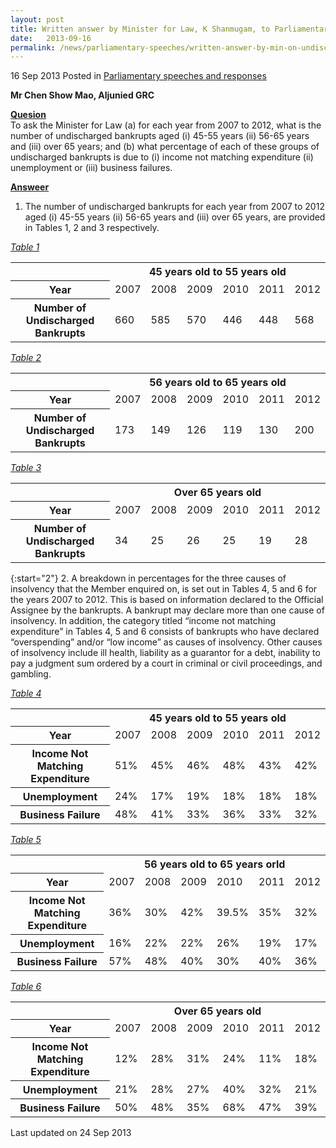 ```yaml
---
layout: post
title: Written answer by Minister for Law, K Shanmugam, to Parliamentary Question on undischarged bankrupts
date:   2013-09-16
permalink: /news/parliamentary-speeches/written-answer-by-min-on-undischarged-bankrupts
---
```


16 Sep 2013 Posted in [Parliamentary speeches and responses](/news/parliamentary-speeche) 

**Mr Chen Show Mao, Aljunied GRC**

**<u>Quesion</u>**  
To ask the Minister for Law (a) for each year from 2007 to 2012, what is the number of undischarged bankrupts aged (i) 45-55 years (ii) 56-65 years and (iii) over 65 years; and (b) what percentage of each of these groups of undischarged bankrupts is due to (i) income not matching expenditure (ii) unemployment or (iii) business failures.


**<u>Answeer</u>**  
1. The number of undischarged bankrupts for each year from 2007 to 2012 aged (i) 45-55 years (ii) 56-65 years and (iii) over 65 years, are provided in Tables 1, 2 and 3 respectively.




*<u>Table 1</u>*
<table class="table-h">
<tr>
<td></td>
<th colspan="6">45 years old to 55 years old</th>
</tr>
<tr>
<th>Year</th>
<td>2007</td>
<td>2008</td>
<td>2009</td>
<td>2010</td>
<td>2011</td>
<td>2012</td>
</tr>
<tr>
<th>Number of Undischarged Bankrupts</th>
<td>660</td>
<td>585</td>
<td>570</td>
<td>446</td>
<td>448</td>
<td>568</td>
</tr>
</table>

*<u>Table 2</u>*
<table class="table-h">
<tr>
<td></td>
<th colspan="6">56 years old to 65 years old</th>
</tr>
<tr>
<th>Year</th>
<td>2007</td>
<td>2008</td>
<td>2009</td>
<td>2010</td>
<td>2011</td>
<td>2012</td>
</tr>

<tr>
<th>Number of Undischarged Bankrupts</th>
<td>173</td>
<td>149</td>
<td>126</td>
<td>119</td>
<td>130</td>
<td>200</td>
</tr>

</table>


*<u>Table 3</u>*

<table class="table-h">
<tr>
<td></td>
<th colspan="6">Over 65 years old</th>
</tr>
<tr>
<th>Year</th>
<td>2007</td>
<td>2008</td>
<td>2009</td>
<td>2010</td>
<td>2011</td>
<td>2012</td>
</tr>
<tr>
<th>Number of Undischarged Bankrupts</th>
<td>34</td>
<td>25</td>
<td>26</td>
<td>25</td>
<td>19</td>
<td>28</td>
</tr>
</table>

{:start="2"}
2. A breakdown in percentages for the three causes of insolvency that the Member enquired on, is set out in Tables 4, 5 and 6 for the years 2007 to 2012. This is based on information declared to the Official Assignee by the bankrupts. A bankrupt may declare more than one cause of insolvency. In addition, the category titled “income not matching expenditure” in Tables 4, 5 and 6 consists of bankrupts who have declared “overspending” and/or “low income” as causes of insolvency. Other causes of insolvency include ill health, liability as a guarantor for a debt, inability to pay a judgment sum ordered by a court in criminal or civil proceedings, and gambling. 



*<u>Table  4</u>*

<table class="table-h">
<tr>
<td></td>
<th colspan="6">45 years old to 55 years old</th>
</tr>
<tr>
<th>Year</th>
<td>2007</td>
<td>2008</td>
<td>2009</td>
<td>2010</td>
<td>2011</td>
<td>2012</td>
</tr>
<tr>
<th>Income Not Matching Expenditure</th>
<td>51%</td>
<td>45%</td>
<td>46%</td>
<td>48%</td>
<td>43%</td>
<td>42%</td>
</tr>
<tr>
<th>Unemployment</th>
<td>24%</td>
<td>17%</td>
<td>19%</td>
<td>18%</td>
<td>18%</td>
<td>18%</td>
</tr>
<tr>
<th>Business  Failure</th>
<td>48%</td>
<td>41%</td>
<td>33%</td>
<td>36%</td>
<td>33%</td>
<td>32%</td>
</tr>
</table>


*<u>Table 5</u>*

<table class="table-h">
<tr>
<td></td>
<th colspan="6">56 years old to 65 years orld</th>
</tr>
<tr>
<th>Year</th>
<td>2007</td>
<td>2008</td>
<td>2009</td>
<td>2010</td>
<td>2011</td>
<td>2012</td>
</tr>

<tr>
<th>Income Not Matching Expenditure</th>
<td>36%</td>
<td>30%</td>
<td>42%</td>
<td>39.5%</td>
<td>35%</td>
<td>32%</td>
</tr>

<tr>
<th>Unemployment</th>
<td>16%</td>
<td>22%</td>
<td>22%</td>
<td>26%</td>
<td>19%</td>
<td>17%</td>
</tr>

<tr>
<th>Business Failure</th>
<td>57%</td>
<td>48%</td>
<td>40%</td>
<td>30%</td>
<td>40%</td>
<td>36%</td>
</tr>

</table>


*<u>Table 6</u>*

<table class="table-h">
<tr>
<td></td>
<th colspan="6">Over 65 years old</th>
</tr>
<tr>
<th>Year</th>
<td>2007</td>
<td>2008</td>
<td>2009</td>
<td>2010</td>
<td>2011</td>
<td>2012</td>
</tr>

<tr>
<th>Income Not Matching Expenditure</th>
<td>12%</td>
<td>28%</td>
<td>31%</td>
<td>24%</td>
<td>11%</td>
<td>18%</td>
</tr>

<tr>
<th>Unemployment</th>
<td>
21%</td>
<td>28%</td>
<td>27%</td>
<td>40%</td>
<td>32%</td>
<td>21%</td>
</tr>

<tr>
<th>Business Failure</th>
<td>50%</td>
<td>48%</td>
<td>35%</td>
<td>68%</td>
<td>47%</td>
<td>39%</td>
</tr>
</table>

<p class="right-side-updated">Last updated on 24 Sep 2013</p> 

